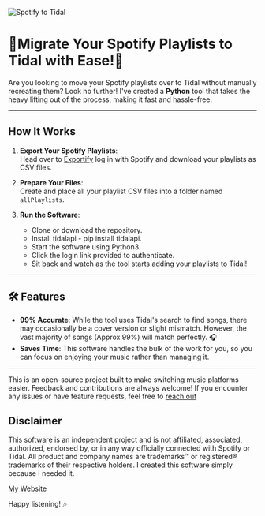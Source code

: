![Spotify to Tidal](https://stevza90.uk/image/spotify-to-tidal.png)


# 🎵Migrate Your Spotify Playlists to Tidal with Ease!🎵

Are you looking to move your Spotify playlists over to Tidal without manually recreating them? Look no further! I've created a **Python** tool that takes the heavy lifting out of the process, making it fast and hassle-free.

---

## How It Works
1. **Export Your Spotify Playlists**:  
   Head over to [Exportify](https://exportify.net/) log in with Spotify and download your playlists as CSV files.

2. **Prepare Your Files**:  
   Create and place all your playlist CSV files into a folder named `allPlaylists`.

3. **Run the Software**:  
   - Clone or download the repository.
   - Install tidalapi - pip install tidalapi.
   - Start the software using Python3.  
   - Click the login link provided to authenticate.  
   - Sit back and watch as the tool starts adding your playlists to Tidal!


---

## 🛠 Features
- **99% Accurate**: While the tool uses Tidal's search to find songs, there may occasionally be a cover version or slight mismatch. However, the vast majority of songs (Approx 99%) will match perfectly. 🎧
- **Saves Time**: This software handles the bulk of the work for you, so you can focus on enjoying your music rather than managing it.

---

This is an open-source project built to make switching music platforms easier. Feedback and contributions are always welcome! If you encounter any issues or have feature requests, feel free to [reach out ](mailto:info@stevza90.uk)

## Disclaimer
This software is an independent project and is not affiliated, associated, authorized, endorsed by, or in any way officially connected with Spotify or Tidal. All product and company names are trademarks™ or registered® trademarks of their respective holders. I created this software simply because I needed it.

[My Website ](https://stevza90.uk/)

Happy listening! 🎶
